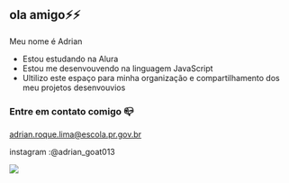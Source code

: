 ## ola amigo⚡⚡

Meu nome é Adrian

- Estou estudando na Alura
- Estou me desenvouvendo na linguagem JavaScript
- Ultilizo este espaço para minha organização e compartilhamento dos meu projetos desenvouvios

### Entre em contato comigo 📪

adrian.roque.lima@escola.pr.gov.br

instagram :@adrian_goat013

![]( https://tenor.com/pt-BR/view/elbicho-vicotrevs-cr7-gif )
